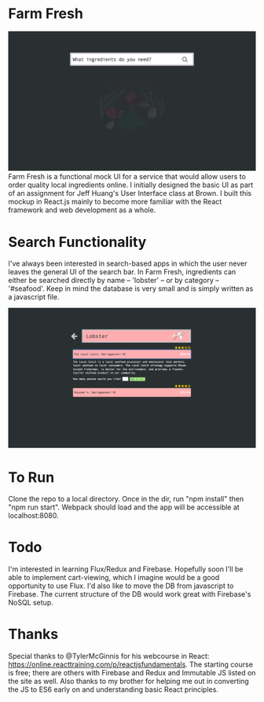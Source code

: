 # Farm Fresh
![Alt text](/assets/screenshots/ss_1.png?raw=true "Greeting page")
Farm Fresh is a functional mock UI for a service that would allow users to order quality local ingredients online. I initially designed the basic UI as part of an assignment for Jeff Huang's User Interface class at Brown. I built this mockup in React.js mainly to become more familiar with the React framework and web development as a whole.

# Search Functionality
I've always been interested in search-based apps in which the user never leaves the general UI of the search bar. In Farm Fresh, ingredients can either be searched directly by name – 'lobster' – or by category – '#seafood'. Keep in mind the database is very small and is simply written as a javascript file.

![Alt text](/assets/screenshots/ss_4.png?raw=true "Lobster page")

# To Run
Clone the repo to a local directory. Once in the dir, run "npm install" then "npm run start". Webpack should load and the app will be accessible at localhost:8080.

# Todo
I'm interested in learning Flux/Redux and Firebase. Hopefully soon I'll be able to implement cart-viewing, which I imagine would be a good opportunity to use Flux. I'd also like to move the DB from javascript to Firebase. The current structure of the DB would work great with Firebase's NoSQL setup.

# Thanks
Special thanks to @TylerMcGinnis for his webcourse in React: https://online.reacttraining.com/p/reactjsfundamentals. The starting course is free; there are others with Firebase and Redux and Immutable JS listed on the site as well.
Also thanks to my brother for helping me out in converting the JS to ES6 early on and understanding basic React principles.
